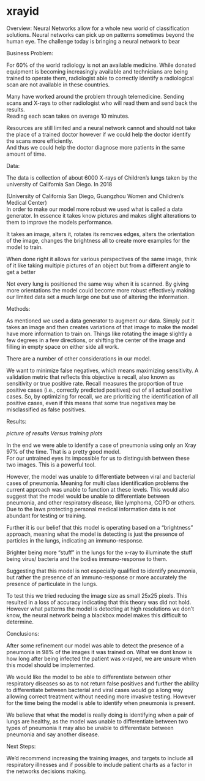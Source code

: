 # xrayid


Overview:
Neural Networks allow for a whole new world of classification solutions. Neural networks can pick up on patterns sometimes beyond the human eye. The challenge today is bringing a neural network to bear 

Business Problem:

For 60% of the world radiology is not an available medicine. While donated equipment is becoming increasingly available and technicians are being trained to operate them, radiologist able to correctly identify a radiological scan are not available in these countries.

Many have worked around the problem through telemedicine. Sending scans and X-rays to other radiologist who will read them and send back the results.  
Reading each scan takes on average 10 minutes. 

Resources are still limited and a neural network cannot and should not take the place of a trained doctor however if we could help the doctor identify the scans more efficiently.  
And thus we could help the doctor diagnose more patients in the same amount of time.  


Data:

The data is collection of about 6000 X-rays of Children’s lungs taken by the university of California San Diego. In 2018

  (University of California San Diego, Guangzhou Women and Children’s Medical Center)  
In order to make our model more robust we used what is called a data generator. In essence it takes know pictures and makes slight alterations to them to improve the models performance.  


It takes an image, alters it, rotates its removes edges, alters the orientation of the image, changes the brightness all to create more examples for the model to train. 

When done right it allows for various perspectives of the same image, think of it like taking multiple pictures of an object but from a different angle to get a better 

Not every lung is positioned the same way when it is scanned. By giving more orientations the model could become more robust effectively making our limited data set a much large one but use of altering the information.


Methods:

As mentioned we used a data generator to augment our data. Simply put it takes an image and then creates variations of that image to make the model have more information to train on. Things like rotating the image slightly a few degrees in a few directions, or shifting the center of the image and filling in empty space on either side all work.

There are a number of other considerations in our model.

We want to minimize false negatives, which means maximizing sensitivity. A validation metric that reflects this objective is recall, also known as sensitivity or true positive rate. Recall measures the proportion of true positive cases (i.e., correctly predicted positives) out of all actual positive cases. So, by optimizing for recall, we are prioritizing the identification of all positive cases, even if this means that some true negatives may be misclassified as false positives.





Results:

*picture of results Versus training plots*




In the end we were able to identify a case of pneumonia using only an Xray 97% of the time. That is a pretty good model.  
For our untrained eyes its impossible for us to distinguish between these two images. This is a powerful tool.  

However, the model was unable to differentiate between viral and bacterial cases of pneumonia. Meaning for multi class identification problems the current approach was unable to function at these levels.  This would also suggest that the model would be unable to differentiate between pneumonia, and other respiratory disease, like lymphoma, COPD or others. Due to the laws protecting personal medical information data is not abundant for testing or training.

Further it is our belief that this model is operating based on a “brightness” approach, meaning what the model is detecting is just the presence of particles in the lungs, indicating an immuno-response. 

Brighter being more “stuff” in the lungs for the x-ray to illuminate the stuff being virus/ bacteria and the bodies immuno-response to them.

Suggesting that this model is not especially qualified to identify pneumonia, but rather the presence of an immuno-response or more accurately the presence of particulate in the lungs.

To test this we tried reducing the image size as small 25x25 pixels. This resulted in a loss of accuracy indicating that this theory was did not hold. However what patterns the model is detecting at high resolutions we don’t know, the neural network being a blackbox model makes this difficult to determine. 



Conclusions:

After some refinement our model was able to detect the presence of a pneumonia in 98% of the images it was trained on.
What we dont know is how long after being infected the patient was x-rayed, we are unsure when this model should be implemented.  

We would like the model to be able to differentiate between other respiratory diseases so as to not return false positives and further the ability to differentiate between bacterial and viral cases would go a long way allowing correct treatment without needing more invasive testing. However for the time being the model is able to identify when pneumonia is present.

We believe that what the model is really doing is identifying when a pair of lungs are healthy, as the model was unable to differentiate between two types of pneumonia it may also be unable to differentiate between pneumonia and say another disease.  


Next Steps:

We’d recommend increasing the training images, and targets to include all respiratory illnesses and if possible to include patient charts as a factor in the networks decisions making.
